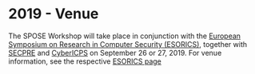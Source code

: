 # 2019 - Venue

The SPOSE Workshop will take place in conjunction with the [European Symposium on Research in Computer Security (ESORICS)](https://esorics2019.uni.lu), together with [SECPRE](http://samosweb.aegean.gr/secpre2019/) and [CyberICPS](https://www.ds.unipi.gr/cybericps2019/) on September 26 or 27, 2019. For venue information, see the respective [ESORICS page](https://esorics2019.uni.lu/location/)
